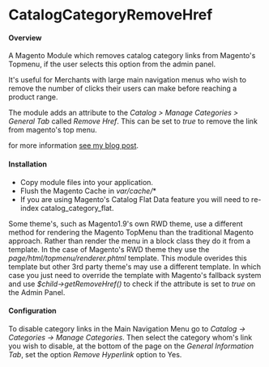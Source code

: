 # CatalogCategoryRemoveHref
#### Overview
A Magento Module which removes catalog category links from Magento's Topmenu, if the user selects this option from the admin panel.

It's useful for Merchants with large main navigation menus who wish to remove the number of clicks their users can make before reaching a product range.

The module adds an attribute to the *Catalog > Manage Categories > General Tab* called *Remove Href*.  This can be set to *true* to remove the link from magento's top menu.

for more information [see my blog post](http://rossmchugh.com/magento-module…move-nav-links/).

#### Installation
* Copy module files into your application.
* Flush the Magento Cache in *var/cache/**
* If you are using Magento's Catalog Flat Data feature you will need to re-index catalog_category_flat.

Some theme's, such as Magento1.9's own RWD theme, use a different method for rendering the Magento TopMenu than the traditional Magento approach.  Rather than render the menu in a block class they do it from a template. In the case of Magento's RWD theme they use the *page/html/topmenu/renderer.phtml* template.  This module overides this template but other 3rd party theme's may use a different template.  In which case you just need to override the template with Magento's fallback system and use *$child->getRemoveHref()* to check if the attribute is set to *true* on the Admin Panel.

#### Configuration
To disable category links in the Main Navigation Menu go to *Catalog -> Categories -> Manage Categories*.  Then select the category whom's link you wish to disable, at the bottom of the page on the *General Information Tab*, set the option *Remove Hyperlink* option to Yes.